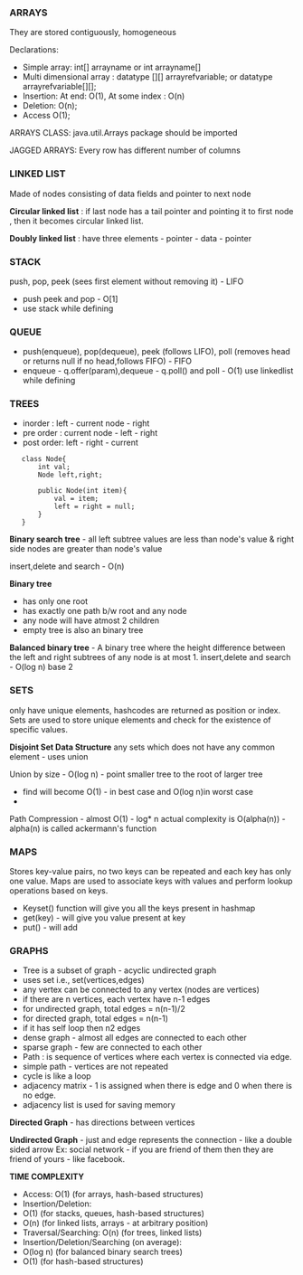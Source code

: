 ### ARRAYS 

They are stored contiguously, homogeneous

Declarations: 
- Simple array: int[] arrayname or int arrayname[]
- Multi dimensional array : datatype [][] arrayrefvariable; or datatype arrayrefvariable[][];
- Insertion: At end: O(1), At some index : O(n)
- Deletion: O(n);
- Access O(1);

ARRAYS CLASS:
    java.util.Arrays package should be imported

JAGGED ARRAYS:
    Every row has different number of columns



### LINKED LIST

Made of nodes consisting of data fields and pointer to next node

**Circular linked list** : if last node has a tail pointer and pointing it to first node , then it becomes circular linked list.

**Doubly linked list** : have three elements - pointer - data - pointer          

### STACK
push, pop, peek (sees first element without removing it) - LIFO

- push peek and pop - O[1]
- use stack while defining

### QUEUE

- push(enqueue), pop(dequeue), peek (follows LIFO), poll (removes head or returns null if no head,follows FIFO) - FIFO   
- enqueue - q.offer(param),dequeue - q.poll() and poll - O(1)
use linkedlist while defining

### TREES 


- inorder : left - current node - right
- pre order : current node - left - right
- post order: left - right - current 
 
 ```
    class Node{
        int val;
        Node left,right;

        public Node(int item){
            val = item;
            left = right = null;
        }
    }
 ```
**Binary search tree** - all left subtree values are less than node's value & right side nodes are greater than node's value

insert,delete and search - O(n) 

**Binary tree**
- has only one root
- has exactly one path b/w root and any node
- any node will have atmost 2 children
- empty tree is also an binary tree

**Balanced binary tree** -  A binary tree where the height difference between the left and right subtrees of any node is at most 1.
insert,delete and search - O(log n) base 2

### SETS 
only have unique elements, hashcodes are returned as position or index. Sets are used to store unique elements and check for the existence of specific values.

**Disjoint Set Data Structure**
any sets which does not have any common element - uses union

Union by size - O(log n) - point smaller tree to the root of larger tree 
- find will become O(1) - in best case and O(log n)in worst case
- 

Path Compression - almost O(1) - log* n
actual complexity is O(alpha(n)) - alpha(n) is called ackermann's function
### MAPS 

Stores key-value pairs, no two keys can be repeated and each key has only one value. Maps are used to associate keys with values and perform lookup operations based on keys.

- Keyset() function will give you all the keys present in hashmap 
- get(key) - will give you value present at key
- put() - will add

### GRAPHS
- Tree is a subset of graph - acyclic undirected graph
- uses set i.e., set(vertices,edges)
- any vertex can be connected to any vertex (nodes are vertices)
- if there are n vertices, each vertex have n-1 edges
- for undirected graph, total edges = n(n-1)/2
- for directed graph, total edges = n(n-1)
- if it has self loop then n2 edges 
- dense graph - almost all edges are connected to each other
- sparse graph - few are connected to each other
- Path : is sequence of vertices where each vertex is connected via edge.
- simple path - vertices are not repeated
- cycle is like a loop
- adjacency matrix - 1 is assigned when there is edge and 0 when there is no edge.
- adjacency list is used for saving memory

**Directed Graph** - has directions between vertices

**Undirected Graph** - just and edge represents the connection - like a double sided arrow
Ex: social network - if you are friend of them then they are friend of yours - like facebook.

**TIME COMPLEXITY**
- Access: O(1) (for arrays, hash-based structures)
- Insertion/Deletion:
- O(1) (for stacks, queues, hash-based structures)
- O(n) (for linked lists, arrays - at arbitrary position)
- Traversal/Searching: O(n) (for trees, linked lists)
- Insertion/Deletion/Searching (on average):
- O(log n) (for balanced binary search trees)
- O(1) (for hash-based structures) 